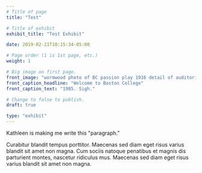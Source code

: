 ```yaml
---
# Title of page
title: "Test"

# Title of exhibit
exhibit_title: "Test Exhibit"

date: 2019-02-21T10:15:34-05:00

# Page order (1 is 1st page, etc.)
weight: 1 

# Big image on first page.
front_image: "wormwood photo of BC passion play 1916 detail of auditorium.jpg" # Replace with the real image
front_caption_headline: "Welcome to Boston College"
front_caption_text: "1985. Sigh."

# Change to false to publish.
draft: true

type: "exhibit"
---
```


Kathleen is making me write this "paragraph."


Curabitur blandit tempus porttitor. Maecenas sed diam eget risus varius blandit sit amet non magna. Cum sociis natoque penatibus et magnis dis parturient montes, nascetur ridiculus mus. Maecenas sed diam eget risus varius blandit sit amet non magna.